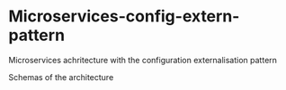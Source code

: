 # Microservices-config-extern-pattern
Microservices achritecture with the configuration externalisation pattern

Schemas of the architecture 
